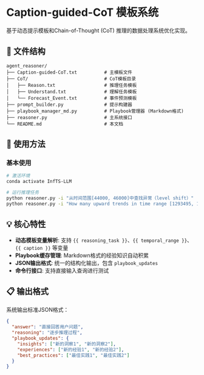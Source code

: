 # Caption-guided-CoT 模板系统

基于动态提示模板和Chain-of-Thought (CoT) 推理的数据处理系统优化实现。

## 📁 文件结构

```
agent_reasoner/
├── Caption-guided-CoT.txt          # 主模板文件
├── CoT/                            # CoT模板目录
│   ├── Reason.txt                  # 推理任务模板
│   ├── Understand.txt              # 理解任务模板
│   └── Forecast_Event.txt          # 事件预测模板
├── prompt_builder.py               # 提示构建器
├── playbook_manager_md.py          # Playbook管理器 (Markdown格式)
├── reasoner.py                     # 主系统接口
└── README.md                       # 本文档
```

## 🚀 使用方法

### 基本使用

```bash
# 激活环境
conda activate InfTS-LLM

# 运行推理任务
python reasoner.py -i "从时间范围[44000, 46000]中查找异常（level shift）"
python reasoner.py -i "How many upward trends in time range [1293495, 1294410]"
```
## 💡 核心特性

- **动态模板变量解析**: 支持 `{{ reasoning_task }}`、`{{ temporal_range }}`、`{{ caption }}` 等变量
- **Playbook缓存管理**: Markdown格式的经验知识自动积累
- **JSON输出格式**: 统一的结构化输出，包含 `playbook_updates`
- **命令行接口**: 支持直接输入查询进行测试

## 📋 输出格式

系统输出标准JSON格式：

```json
{
  "answer": "直接回答用户问题",
  "reasoning": "逐步推理过程",
  "playbook_updates": {
    "insights": ["新的洞察1", "新的洞察2"],
    "experiences": ["新的经验1", "新的经验2"], 
    "best_practices": ["最佳实践1", "最佳实践2"]
  }
}